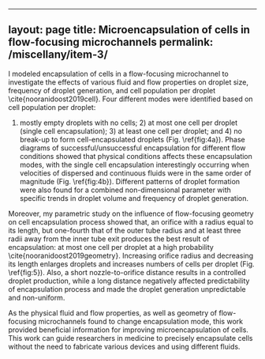 
---
layout: page
title: Microencapsulation of cells in flow-focusing microchannels
permalink: /miscellany/item-3/
---

I modeled encapsulation of cells in a flow-focusing microchannel to investigate the effects of various fluid and flow properties on droplet size, frequency 
of droplet generation, and cell population per droplet \cite{nooranidoost2019cell}. Four different modes were identified based on cell population per droplet:
1) mostly empty droplets with no cells; 2) at most one cell per droplet (single cell encapsulation); 3) at least one cell per droplet; and 4) no break-up to 
form cell-encapsulated droplets (Fig. \ref{fig:4a}). Phase diagrams of successful/unsuccessful encapsulation for different flow conditions showed that
physical conditions affects these encapsulation modes, with the single cell encapsulation interestingly occurring when velocities of dispersed and continuous 
fluids were in the same order of magnitude (Fig. \ref{fig:4b}). Different patterns of droplet formation were also found for a combined non-dimensional 
parameter with specific trends in droplet volume and frequency of droplet generation.



Moreover, my parametric study on the influence of flow-focusing geometry on cell encapsulation process showed that, an orifice with a radius equal 
to its length, but one-fourth that of the outer tube radius and at least three radii away from the inner tube exit produces the best result of encapsulation: 
at most one cell per droplet at a high probability \cite{nooranidoost2019geometry}. Increasing orifice radius and decreasing its length enlarges droplets and
increases numbers of cells per droplet (Fig. \ref{fig:5}). Also, a short nozzle-to-orifice distance results in a controlled droplet production, while a long 
distance negatively affected predictability of encapsulation process and made the droplet generation unpredictable and non-uniform. 

As the physical fluid and flow properties, as well as geometry of flow-focusing microchannels found to change encapsulation mode, this work provided beneficial
information for improving microencapsulation of cells.  This work can guide researchers in medicine to precisely encapsulate cells without the need to fabricate
various devices and using different fluids. 
